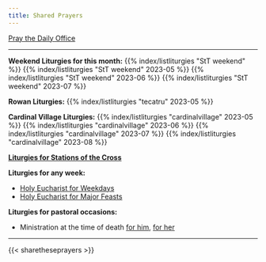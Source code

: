 ```yaml
---
title: Shared Prayers
---
```


[Pray the Daily Office](daily/)

------

<!-- 
**Liturgies for Holy Week**
{{% index/listliturgies "StT holyweek" 2023-04 %}}
-->


**Weekend Liturgies for this month:** 
{{% index/listliturgies "StT weekend" %}}
{{% index/listliturgies "StT weekend" 2023-05 %}}
{{% index/listliturgies "StT weekend" 2023-06 %}}
{{% index/listliturgies "StT weekend" 2023-07 %}}

<!--
**Weekday Liturgies:**
{{% index/listliturgies "StT weekday" %}}
-->

**Rowan Liturgies:**
{{% index/listliturgies "tecatru" 2023-05 %}}

**Cardinal Village Liturgies:**
{{% index/listliturgies "cardinalvillage" 2023-05 %}}
{{% index/listliturgies "cardinalvillage" 2023-06 %}}
{{% index/listliturgies "cardinalvillage" 2023-07 %}}
{{% index/listliturgies "cardinalvillage" 2023-08 %}}

[**Liturgies for Stations of the Cross**](other/stations)

**Liturgies for any week:**
- [Holy Eucharist for Weekdays](archive/he-covid-weekday)
- [Holy Eucharist for Major Feasts](archive/he-covid-feasts)

**Liturgies for pastoral occasions:**
- Ministration at the time of death [for him](archive/occasions/atdeath-m), [for her](archive/occasions/atdeath-f)
------------

{{< sharetheseprayers >}}

